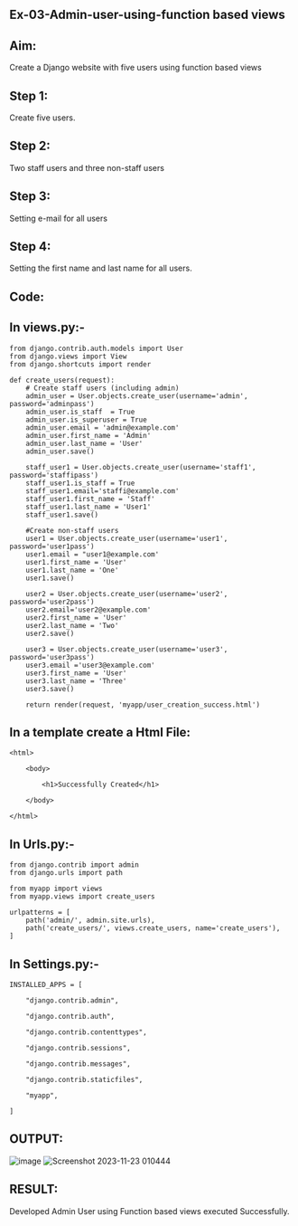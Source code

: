 ## Ex-03-Admin-user-using-function based views 

## Aim: 

Create a Django website with five users using function based views 

## Step 1: 

Create five users. 

## Step 2: 

Two staff users and three non-staff users 

## Step 3: 

Setting e-mail for all users 

## Step 4: 

Setting the first name and last name for all users. 

## Code: 

## In views.py:- 
```
from django.contrib.auth.models import User
from django.views import View 
from django.shortcuts import render

def create_users(request):
    # Create staff users (including admin)
    admin_user = User.objects.create_user(username='admin', password='adminpass')
    admin_user.is_staff  = True
    admin_user.is_superuser = True
    admin_user.email = 'admin@example.com'
    admin_user.first_name = 'Admin'
    admin_user.last_name = 'User'
    admin_user.save()

    staff_user1 = User.objects.create_user(username='staff1', password='staffipass')
    staff_user1.is_staff = True
    staff_user1.email='staffi@example.com'
    staff_user1.first_name = 'Staff'
    staff_user1.last_name = 'User1'
    staff_user1.save()

    #Create non-staff users
    user1 = User.objects.create_user(username='user1', password='user1pass')
    user1.email = "user1@example.com'
    user1.first_name = 'User'
    user1.last_name = 'One'
    user1.save()

    user2 = User.objects.create_user(username='user2', password='user2pass')
    user2.email='user2@example.com'
    user2.first_name = 'User'
    user2.last_name = 'Two'
    user2.save()

    user3 = User.objects.create_user(username='user3', password='user3pass')
    user3.email ='user3@example.com'
    user3.first_name = 'User'
    user3.last_name = 'Three'
    user3.save()

    return render(request, 'myapp/user_creation_success.html')
```
## In a template create a Html File: 
```
<html> 

    <body> 

        <h1>Successfully Created</h1> 

    </body> 

</html> 
```

## In Urls.py:- 
```
from django.contrib import admin
from django.urls import path

from myapp import views
from myapp.views import create_users

urlpatterns = [
    path('admin/', admin.site.urls),
    path('create_users/', views.create_users, name='create_users'),
]
```
## In Settings.py:- 
```
INSTALLED_APPS = [ 

    "django.contrib.admin", 

    "django.contrib.auth", 

    "django.contrib.contenttypes", 

    "django.contrib.sessions", 

    "django.contrib.messages", 

    "django.contrib.staticfiles", 

    "myapp", 

] 
 ```

## OUTPUT: 
![image](https://github.com/Jeshwanthkumarpayyavula/Ex-03-Admin-User-using-function-based-views-/assets/145742402/10984323-55f2-4d90-966c-ec67c8583fa6)
![Screenshot 2023-11-23 010444](https://github.com/Jeshwanthkumarpayyavula/Ex-03-Admin-User-using-function-based-views-/assets/145742402/f75d9ae2-e92e-43aa-ad27-8b6aab1dfa64)




## RESULT: 

Developed Admin User using Function based views executed Successfully.

 
 

 

 

 
